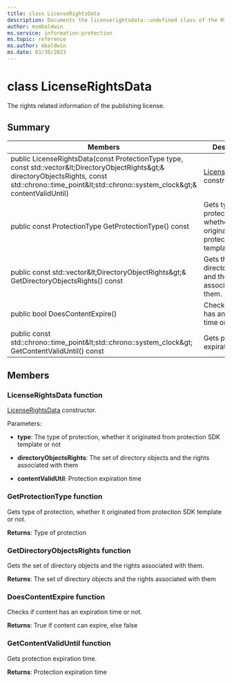 ```yaml
---
title: class LicenseRightsData 
description: Documents the licenserightsdata::undefined class of the Microsoft Information Protection (MIP) SDK.
author: msmbaldwin
ms.service: information-protection
ms.topic: reference
ms.author: mbaldwin
ms.date: 03/30/2023
---
```


# class LicenseRightsData 

The rights related information of the publishing license.
  
## Summary
 Members                        | Descriptions                                
--------------------------------|---------------------------------------------
public LicenseRightsData(const ProtectionType type, const std::vector\&lt;DirectoryObjectRights\&gt;& directoryObjectsRights, const std::chrono::time_point\&lt;std::chrono::system_clock\&gt;& contentValidUntil)  |  [LicenseRightsData](#class_license_rights_data) constructor.
public const ProtectionType GetProtectionType() const  |  Gets type of protection, whether it originated from protection SDK template or not.
public const std::vector\&lt;DirectoryObjectRights\&gt;& GetDirectoryObjectsRights() const  |  Gets the set of directory objects and the rights associated with them.
public bool DoesContentExpire()  |  Checks if content has an expiration time or not.
public const std::chrono::time_point\&lt;std::chrono::system_clock\&gt; GetContentValidUntil() const  |  Gets protection expiration time.
  
## Members
  
### LicenseRightsData function
[LicenseRightsData](undefined) constructor.

Parameters:  
* **type**: The type of protection, whether it originated from protection SDK template or not 


* **directoryObjectsRights**: The set of directory objects and the rights associated with them 


* **contentValidUtil**: Protection expiration time


  
### GetProtectionType function
Gets type of protection, whether it originated from protection SDK template or not.

  
**Returns**: Type of protection
  
### GetDirectoryObjectsRights function
Gets the set of directory objects and the rights associated with them.

  
**Returns**: The set of directory objects and the rights associated with them
  
### DoesContentExpire function
Checks if content has an expiration time or not.

  
**Returns**: True if content can expire, else false
  
### GetContentValidUntil function
Gets protection expiration time.

  
**Returns**: Protection expiration time